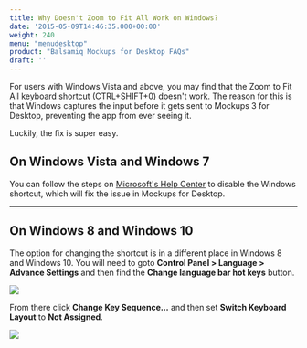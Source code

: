 ```yaml
---
title: Why Doesn't Zoom to Fit All Work on Windows?
date: '2015-05-09T14:46:35.000+00:00'
weight: 240
menu: "menudesktop"
product: "Balsamiq Mockups for Desktop FAQs"
draft: ''
---
```

For users with Windows Vista and above, you may find that the Zoom to Fit All [keyboard shortcut](https://docs.balsamiq.com/desktop/shortcuts/) (CTRL+SHIFT+0) doesn't work. The reason for this is that Windows captures the input before it gets sent to Mockups 3 for Desktop, preventing the app from ever seeing it.

Luckily, the fix is super easy.

## On Windows Vista and Windows 7

You can follow the steps on [Microsoft's Help Center](https://support.microsoft.com/en-us/kb/967893) to disable the Windows shortcut, which will fix the issue in Mockups for Desktop.

***

## On Windows 8 and Windows 10

The option for changing the shortcut is in a different place in Windows 8 and Windows 10. You will need to goto **Control Panel > Language > Advance Settings** and then find the **Change language bar hot keys** button.

![](https://media.balsamiq.com/img/support/docs/m4d/b3/ctrl_shift_0-windows_10_1.png)

From there click **Change Key Sequence...** and then set **Switch Keyboard Layout** to **Not Assigned**.

![](https://media.balsamiq.com/img/support/docs/m4d/b3/ctrl_shift_0-windows_10_2.png)
